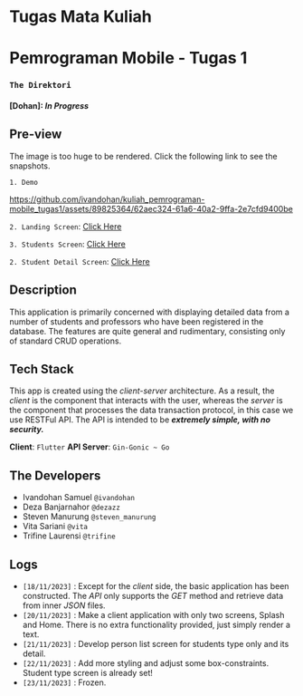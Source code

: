 # Tugas Mata Kuliah
# Pemrograman Mobile - Tugas 1

### ``The Direktori``

#### [Dohan]:  _In Progress_

## Pre-view
The image is too huge to be rendered. Click the following link to see the snapshots.

`1. Demo`

https://github.com/ivandohan/kuliah_pemrograman-mobile_tugas1/assets/89825364/62aec324-61a6-40a2-9ffa-2e7cfd9400be

`2. Landing Screen`: [Click Here](./pm-t1-snapshots/landing-page1.png)


`3. Students Screen`: [Click Here](./pm-t1-snapshots/person-list.png)


`2. Student Detail Screen`: [Click Here](./pm-t1-snapshots/person-detail.png)


## Description
This application is primarily concerned with displaying detailed data from a number of students and professors who have been registered in the database.
The features are quite general and rudimentary, consisting only of standard CRUD operations.

## Tech Stack
This app is created using the _client-server_ architecture. As a result, the _client_ is the component that interacts 
with the user, whereas the _server_ is the component that processes the data transaction protocol, in this case we use RESTFul API.
The API is intended to be _**extremely simple, with no security.**_

**Client**: `Flutter`
**API Server**: `Gin-Gonic ~ Go`

## The Developers
* Ivandohan Samuel `@ivandohan`
* Deza Banjarnahor `@dezazz`
* Steven Manurung `@steven_manurung`
* Vita Sariani `@vita`
* Trifine Laurensi `@trifine`

## Logs
* `[18/11/2023]` : Except for the _client_ side, the basic application has been constructed.
  The _API_ only supports the _GET_ method and retrieve data from inner _JSON_ files.
* `[20/11/2023]` : Make a client application with only two screens, Splash and Home. There is no extra functionality provided, just simply render a text.
* `[21/11/2023]` : Develop person list screen for students type only and its detail.
* `[22/11/2023]` : Add more styling and adjust some box-constraints. Student type screen is already set!
* `[23/11/2023]` : Frozen.


